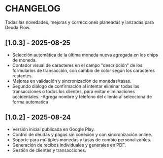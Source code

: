 # CHANGELOG

Todas las novedades, mejoras y correcciones planeadas y lanzadas para Deuda Flow.


## [1.0.3] - 2025-08-25
- Selección automática de la última moneda nueva agregada en los chips de moneda.
- Contador visual de caracteres en el campo "descripción" de los formularios de transacción, con cambio de color según los caracteres restantes.
- Mejoras en validación y sincronización de monedas/tasas.
- Segundo diálogo de confirmación al intentar eliminar todas las transacciones o todos los clientes, para evitar eliminaciones accidentales.
-Agrega nombre y telefono del cliente al selecciona de forma automatica


## [1.0.2] - 2025-08-24
- Versión inicial publicada en Google Play.
- Control de deudas y pagos sin conexión y con sincronización online.
- Soporte para múltiples monedas y tasas de cambio personalizables.
- Generación de recibos individuales y generales en PDF.
- Gestión de clientes y transacciones.
